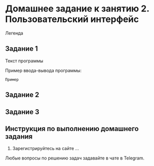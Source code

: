 # Домашнее задание к занятию 2. Пользовательский интерфейс 
Легенда  

## Задание 1
Текст программы

Пример ввода-вывода программы: 
```
Пример 
```

## Задание 2

## Задание 3

## Инструкция по выполнению домашнего задания

1. Зарегистрируйтесь на сайте ...

Любые вопросы по решению задач задавайте в чате в Telegram.
